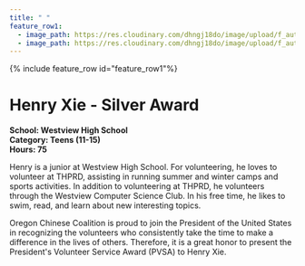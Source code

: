 ```yaml
---
title: " "
feature_row1:
  - image_path: https://res.cloudinary.com/dhngj18do/image/upload/f_auto,q_auto/v1/images/pvsa/2024_Xie_Henry
  - image_path: https://res.cloudinary.com/dhngj18do/image/upload/f_auto,q_auto/v1/images/activities/year_2024
---
```


{% include feature_row id="feature_row1"%}

# Henry Xie - Silver Award

**School: Westview High School**  
**Category: Teens (11-15)**  
**Hours: 75**  

Henry is a junior at Westview High School. For volunteering, he loves to volunteer at THPRD, assisting in running summer and winter camps and sports activities. In addition to volunteering at THPRD, he volunteers through the Westview Computer Science Club. In his free time, he likes to swim, read, and learn about new interesting topics.

Oregon Chinese Coalition is proud to join the President of the United States in recognizing the volunteers who consistently take the time to make a difference in the lives of others. Therefore, it is a great honor to present the President's Volunteer Service Award (PVSA) to Henry Xie.
